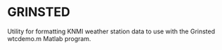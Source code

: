 # GRINSTED
Utility for formatting KNMI weather station data to use with the Grinsted wtcdemo.m Matlab program. 



